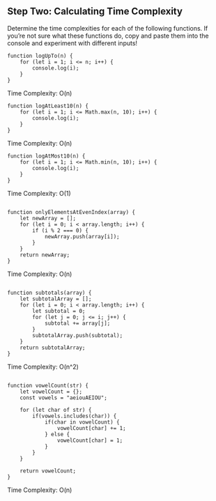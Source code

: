 ## Step Two: Calculating Time Complexity

Determine the time complexities for each of the following functions. If you’re not sure what these functions do, copy and paste them into the console and experiment with different inputs!

```
function logUpTo(n) {
    for (let i = 1; i <= n; i++) {
        console.log(i);
    }
}
```

Time Complexity: O(n)

```
function logAtLeast10(n) {
    for (let i = 1; i <= Math.max(n, 10); i++) {
        console.log(i);
    }
}
```

Time Complexity: O(n)

```
function logAtMost10(n) {
    for (let i = 1; i <= Math.min(n, 10); i++) {
        console.log(i);
    }
}

```

Time Complexity: O(1)

```

function onlyElementsAtEvenIndex(array) {
    let newArray = [];
    for (let i = 0; i < array.length; i++) {
        if (i % 2 === 0) {
            newArray.push(array[i]);
        }
    }
    return newArray;
}

```

Time Complexity: O(n)

```

function subtotals(array) {
    let subtotalArray = [];
    for (let i = 0; i < array.length; i++) {
        let subtotal = 0;
        for (let j = 0; j <= i; j++) {
            subtotal += array[j];
        }
        subtotalArray.push(subtotal);
    }
    return subtotalArray;
}

```

Time Complexity: O(n^2)

```

function vowelCount(str) {
    let vowelCount = {};
    const vowels = "aeiouAEIOU";

    for (let char of str) {
        if(vowels.includes(char)) {
            if(char in vowelCount) {
                vowelCount[char] += 1;
            } else {
                vowelCount[char] = 1;
            }
        }
    }

    return vowelCount;
}

```

Time Complexity: O(n)
